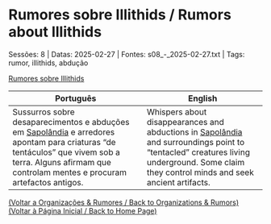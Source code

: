 
# Rumores sobre Illithids / Rumors about Illithids

Sessões: 8 | Datas: 2025-02-27 | Fontes: s08_-_2025-02-27.txt | Tags: rumor, illithids, abdução

[Rumores sobre Illithids](rumores_sobre_illithids.png)

| Português | English |
|-----------|---------|
| Sussurros sobre desaparecimentos e abduções em [Sapolândia](sapolandia.md) e arredores apontam para criaturas “de tentáculos” que vivem sob a terra. Alguns afirmam que controlam mentes e procuram artefactos antigos. | Whispers about disappearances and abductions in [Sapolândia](sapolandia.md) and surroundings point to “tentacled” creatures living underground. Some claim they control minds and seek ancient artifacts. |

[(Voltar a Organizações & Rumores / Back to Organizations & Rumors)](organizacoes_rumores.md)  
[(Voltar à Página Inicial / Back to Home Page)](index.md)


